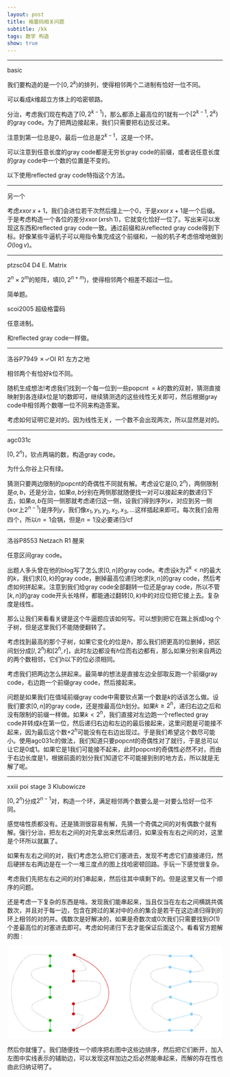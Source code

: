 ```yaml
---
layout: post
title: 格雷码相关问题
subtitle: /kk
tags: 数学 构造
show: true
---
```


-----

basic

我们要构造的是一个$[0,2^k)$的排列，使得相邻两个二进制有恰好一位不同。

可以看成$k$维超立方体上的哈密顿路。

分治，考虑我们现在构造了$[0,2^{k-1})$，那么都添上最高位的$1$就有一个$[2^{k-1},2^k)$的gray code。为了把两边接起来，我们只需要把右边反过来。

注意到第一位总是$0$，最后一位总是$2^{k-1}$，这是一个环。

可以注意到任意长度的gray code都是无穷长gray code的前缀，或者说任意长度的gray code中一个数的位置是不变的。

以下使用reflected gray code特指这个方法。

-----

另一个

考虑$x\operatorname{xor}x+1$，我们会进位若干次然后撞上一个$0$，于是$x\operatorname{xor}x+1$是一个后缀。于是考虑构造一个各位的差分$x\operatorname{xor}(x\operatorname{rsh}1)$，它就变化恰好一位了。写出来可以发现这东西和reflected gray code一致。通过前缀和从reflected gray code得到下标。好像某些牛逼机子可以用指令集完成这个前缀和，一般的机子考虑倍增地做到$O(\log v)$。

-----

ptzsc04 D4 E. Matrix

$2^n\times 2^m$的矩阵，填$[0,2^{n+m})$，使得相邻两个相差不超过一位。

简单题。

scoi2005 超级格雷码

任意进制。

和reflected gray code一样做。

-----

洛谷P7949 ✗✓OI R1 左方之地

相邻两个有恰好$k$位不同。

随机生成想法!考虑我们找到一个每一位到一些$\operatorname{popcnt}=k$的数的双射，猜测直接映射到各连续$k$位是$1$的数即可，继续猜测选的这些线性无关即可，然后根据gray code中相邻两个数哪一位不同来构造答案。

考虑如何证明它是对的。因为线性无关，一个数不会出现两次，所以显然是对的。

-----

agc031c

$[0,2^n)$，钦点两端的数，构造gray code。

为什么你谷上只有绿。

猜测只要两边限制的$\mathrm{popcnt}$的奇偶性不同就有解。考虑设它是$[0,2^n)$，两侧限制是$a,b$，还是分治，如果$a,b$分别在两侧那就随便找一对可以接起来的数递归下去，如果$a,b$在同一侧那就考虑递归这一侧，设我们得到序列$x$，对应到另一侧($\mathrm{xor}$上$2^{n-1}$)是序列$y$，我们像$x_1,y_1,y_2,x_2,x_3,...$这样插起来即可。每次我们会用四个，所以$n=1$会锅，但是$n=1$没必要递归/cf

-----

洛谷P8553 Netzach R1 醒来

任意区间gray code。

出题人多头曾在他的blog写了怎么求$[0,n]$的gray code。考虑设$k$为$2^k<n$的最大的$k$，我们求$[0,k)$的gray code，删掉最高位递归地求$[k,n]$的gray code，然后考虑如何拼起来。注意到我们给gray code全部翻转一位还是gray code，所以不管$[k,n]$的gray code开头长啥样，都能通过翻转$[0,k)$中的对应位把它接上去。复杂度是线性。

那么让我们来看看关键是这个牛逼题应该如何写。可以想到把它在踹上拆成$\log$个子树，但是这里我们不能随便翻转了。

考虑找到最高的那个子树，如果它变化的位是$h$，那么我们把更高的位删掉，把区间划分成$[l,2^h)$和$[2^h,r]$，此时左边都没有$h$位而右边都有，那么如果分别来自两边的两个数相邻，它们$h$以下的位必须相同。

考虑我们把两边怎么拼起来。最简单的想法是直接左边全部取反跑一个前缀gray code，右边跑一个前缀gray code，然后接起来。

问题是如果我们在值域前缀gray code中需要钦点第一个数是$k$的话该怎么做。设我们要求$[0,n]$的gray code，还是按最高位$h$划分。如果$k\geq 2^h$，递归右边之后和没有限制的前缀一样做。如果$k<2^h$，我们直接对左边跑一个reflected gray code并转成$k$在第一位，然后递归右边和左边的最后接起来，这里问题是可能接不起来，因为最后这个数$+2^h$可能没有在右边出现过。于是我们希望这个数尽可能小。使用agc031c的做法，我们知道只要$\mathrm{popcnt}$的奇偶性对了就行，于是总可以让它是$0$或$1$。如果它是$1$我们可能接不起来，此时$\mathrm{popcnt}$的奇偶性必然不对，而由于右边长度是$1$，根据前面的划分我们知道它不可能接到别的地方去，所以就是无解了呢。

-----

xxiii poi stage 3 Klubowicze

$[0,2^n)$分成$2^{n-1}$对，构造一个环，满足相邻两个数要么是一对要么恰好一位不同。

感觉啥性质都没有。还是猜测很容易有解，先猜一个奇偶之间的对有偶数个就有解。强行分治，把左右之间的对先拿出来然后递归，如果没有左右之间的对，这里是个环所以就赢了。

如果有左右之间的对，我们考虑怎么把它们塞进去，发现不考虑它们直接递归，然后硬拼左右两边是在一个一堆三度点的图上找哈密顿回路。手玩一下感觉很复杂。

考虑我们先把左右之间的对们串起来，然后往其中填剩下的。但是这里又有一个顺序的问题。

还是考虑一下复杂的东西是啥。发现我们能串起来，当且仅当在左右之间横跳共偶数次，并且对于每一边，包含在跨过的某对中的点的集合是若干在这边递归得到的环上相邻的对的并。偶数次是好解决的，如果是奇数次或$0$次我们只需要找到$O(1)$个差最高位的对塞进去即可。考虑如何递归下去才能保证后面这个。看看官方题解的图 : 

![img](/img/2023-02-20-gray-code/klu.png)

然后你就懂了。我们随便找一个顺序把右图中这些边排序，然后把它们断开，加入左图中实线表示的辅助边，可以发现这样加边之后必然能串起来，而解的存在性也由此归纳证明了。